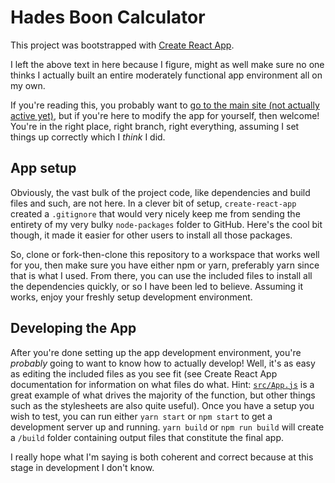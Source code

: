 # Hades Boon Calculator

This project was bootstrapped with [Create React App](https://github.com/facebook/create-react-app).

I left the above text in here because I figure, might as well make sure no one thinks I actually built an entire moderately functional app environment all on my own.

If you're reading this, you probably want to [go to the main site (not actually active yet)](https://geekkid1.github.io/hades-boon-calc), but if you're here to modify the app for yourself, then welcome! You're in the right place, right branch, right everything, assuming I set things up correctly which I *think* I did.

## App setup

Obviously, the vast bulk of the project code, like dependencies and build files and such, are not here. In a clever bit of setup, `create-react-app` created a `.gitignore` that would very nicely keep me from sending the entirety of my very bulky `node-packages` folder to GitHub. Here's the cool bit though, it made it easier for other users to install all those packages.

So, clone or fork-then-clone this repository to a workspace that works well for you, then make sure you have either npm or yarn, preferably yarn since that is what I used. From there, you can use the included files to install all the dependencies quickly, or so I have been led to believe. Assuming it works, enjoy your freshly setup development environment.

## Developing the App

After you're done setting up the app development environment, you're *probably* going to want to know how to actually develop! Well, it's as easy as editing the included files as you see fit (see Create React App documentation for information on what files do what. Hint: [`src/App.js`](https://github.com/geekkid1/hades-boon-calc/blob/master/src/App.js) is a great example of what drives the majority of the function, but other things such as the stylesheets are also quite useful). Once you have a setup you wish to test, you can run either `yarn start` or `npm start` to get a development server up and running. `yarn build` or `npm run build` will create a `/build` folder containing output files that constitute the final app.

I really hope what I'm saying is both coherent and correct because at this stage in development I don't know.
